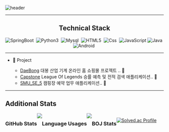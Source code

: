 ![header](https://capsule-render.vercel.app/api?type=waving&color=BB88CC&height=300&section=header&text=AMIVAYUN&fontSize=70&fontColor=4E4351)



- - -
<h2 align = "center"> Technical Stack  </h2>
<p align = "center"> 
    <img alt = "SpringBoot" src="https://img.shields.io/badge/SpringBoot-BB88CC?style=flat-square&logo=SpringBoot&logoColor=white"/>&nbsp
    <img alt = "Python3"src="https://img.shields.io/badge/Python-7DB4FF?style=flat-square&logo=Python&logoColor=white"/>&nbsp
    <img alt = "Mysql" src="https://img.shields.io/badge/Mysql-00DCFF?style=flat-square&logo=Mysql&logoColor=white"/>&nbsp
    <img alt = "HTML5" src="https://img.shields.io/badge/HTML5-35FCEC?style=flat-square&logo=HTML5&logoColor=white"/>&nbsp
    <img alt="Css" src ="https://img.shields.io/badge/CSS3-1572B6.svg?&style=flat_square&logo=CSS3&logoColor=white"/>&nbsp
    <img alt="JavaScript" src ="https://img.shields.io/badge/JavaScriipt-F7DF1E?&style=flat-square&logo=JavaScript&logoColor=black"/>
    <img alt="Java" src="https://img.shields.io/badge/Java-007396?style=flat-square&logo=Java&logoColor=white"/>&nbsp
    <img alt="Android" src ="https://img.shields.io/badge/Android-A586AE.svg?&style=flat_square&logo=Android&logoColor=white"/>&nbsp
</p>


- - -

+ :open_file_folder: Project


  * [DaeBong](https://대봉eng.com, "대봉 온라인 쇼핑몰 프로젝트" ) 대봉 산업 기계 온라인 홈 쇼핑몰 프로젝트 .. :open_file_folder:
  * [Capstone](https://github.com/AMIVAYUN/CapstoneDesign, "캡스톤 디자인" ) League Of Legends 승률 예측 및 전적 검색 애플리케이션.. :file_folder:
  * [SMU_SE_5](https://github.com/AMIVAYUN/SMU_SE_5, "캠핑장 예약 애플리케이션 프로젝트" ) 캠핑장 예약 업무 애플리케이션.. :file_folder:


- - -

<h2> Additional Stats </h2>

<div style="display:flex"> 
  <h3> GitHub Stats </h3>
  <img align="center" src="https://github-readme-stats.vercel.app/api/?username=amivayun&count_private=true" />
  
  <h3> Language Usages </h3>
  <img align="center" src="https://github-readme-stats.vercel.app/api/top-langs/?username=anuraghazra&layout=compact" />
  
  <h3> BOJ Stats </h3>
    
  [![Solved.ac Profile](http://mazassumnida.wtf/api/generate_badge?boj=amiva)](https://solved.ac/amiva)  
  
</div>
